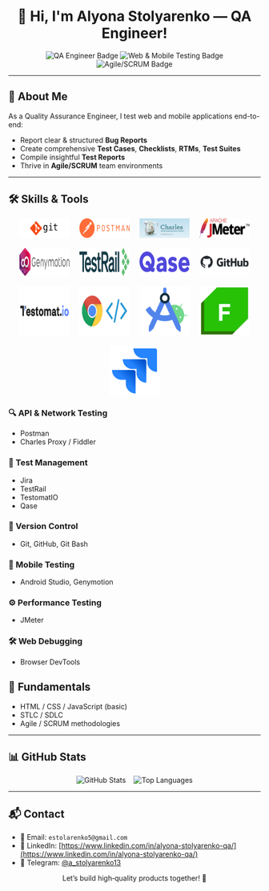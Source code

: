 <h1 align="center">👋 Hi, I'm Alyona Stolyarenko — QA Engineer!</h1>

<p align="center">
  <img src="https://img.shields.io/badge/QA-Engineer-blue?style=for-the-badge&logo=qualityassurance" alt="QA Engineer Badge" />
  <img src="https://img.shields.io/badge/Web%20&%20Mobile%20Testing-success?style=for-the-badge&logo=googlechrome" alt="Web & Mobile Testing Badge" />
  <img src="https://img.shields.io/badge/Agile/SCRUM-blueviolet?style=for-the-badge&logo=scrumalliance" alt="Agile/SCRUM Badge" />
</p>

---

## 🧪 About Me

As a Quality Assurance Engineer, I test web and mobile applications end-to-end:
- Report clear & structured **Bug Reports**
- Create comprehensive **Test Cases**, **Checklists**, **RTMs**, **Test Suites**
- Compile insightful **Test Reports**
- Thrive in **Agile/SCRUM** team environments

---

## 🛠️ Skills & Tools

<div align="center" style="display: flex; flex-wrap: wrap; justify-content: center; gap: 20px;">
  <img src="assets/img/git.png" alt="Git Bash" style="max-width: 100px; height: auto;" />
  <img src="assets/img/Postman_(software).png" alt="Postman" style="max-width: 100px; height: auto;" />
  <img src="assets/img/226082568-0a72d438-99c3-4962-8e16-724df840d581.png" alt="Charles Proxy" style="max-width: 100px; height: auto;" />
  <img src="assets/img/Apache_JMeter.png" alt="JMeter" style="max-width: 100px; height: auto;" />
  <img src="assets/img/095d3681d7fdc1da4e72d354a1b6c747.png" alt="Genymotion" style="max-width: 100px; height: auto;" />
  <img src="assets/img/TestRail_Logo_Main_02_2x.png" alt="TestRail" style="max-width: 100px; height: auto;" />
  <img src="assets/img/images.png" alt="Qase" style="max-width: 100px; height: auto;" />
  <img src="assets/img/github-logo-vector.png" alt="GitHub" style="max-width: 100px; height: auto;" />
  <img src="assets/img/Testomat_logo.png" alt="TestomatIO" style="max-width: 100px; height: auto;" />
  <img src="assets/img/1_nOBgxSfY_Mjn6Y1UlAKK4w.jpg" alt="DevTools" style="max-width: 100px; height: auto;" />
  <img src="assets/img/Screenshot 2023-05-09 at 6.13.20 PM.png" alt="Android Studio" style="max-width: 100px; height: auto;" />
  <img src="assets/img/68747470733a2f2f312e62702e626c6f6773706f742e636f6d2f2d7750436d426f39564148552f5836524669696177466b492f4141414141414141466c592f37437262736b35456c65344f577038464c33354842722d46723744543041394c51434c63424741735948512f733.png" alt="Fiddler" style="max-width: 100px; height: auto;" />
  <img src="assets/img/jira-logo-png_seeklogo-338597.png" alt="Jira" style="max-width: 100px; height: auto;" />
</div>



### 🔍 API & Network Testing  
- Postman   
- Charles Proxy / Fiddler  

### 🧪 Test Management  
- Jira 
- TestRail  
- TestomatIO 
- Qase  

### 🧰 Version Control  
- Git, GitHub, Git Bash  

### 📱 Mobile Testing  
- Android Studio, Genymotion  

### ⚙️ Performance Testing  
- JMeter  

### 🛠️ Web Debugging  
- Browser DevTools  

## 🧠 Fundamentals

- HTML / CSS / JavaScript (basic)
- STLC / SDLC
- Agile / SCRUM methodologies

---

## 📊 GitHub Stats

<p align="center">
  <img src="https://github-readme-stats.vercel.app/api?username=AlenaStolyarenko&show_icons=true&theme=tokyonight" alt="GitHub Stats" />
  &nbsp;&nbsp;
  <img src="https://github-readme-stats.vercel.app/api/top-langs/?username=AlenaStolyarenko&layout=compact&theme=tokyonight" alt="Top Languages" />
</p>

---

## 📬 Contact

- 📧 Email: `estolarenko5@gmail.com`  
- 💼 LinkedIn: [https://www.linkedin.com/in/alyona-stolyarenko-qa/](https://www.linkedin.com/in/alyona-stolyarenko-qa/)  
- 💬 Telegram: [@a_stolyarenko13](https://t.me/a_stolyarenko13)


<p align="center">Let’s build high‑quality products together! 🚀</p>
